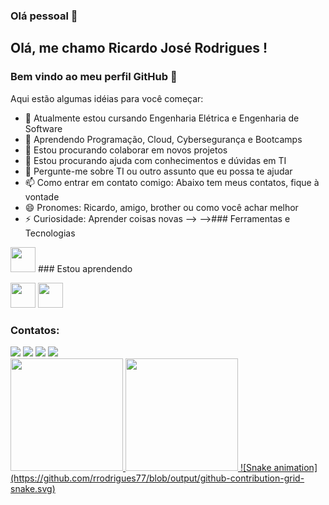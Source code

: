 ### Olá pessoal 👋
## Olá, me chamo Ricardo José Rodrigues ! 
### Bem vindo ao meu perfil GitHub 👋

Aqui estão algumas idéias para você começar:

- 🔭 Atualmente estou cursando Engenharia Elétrica e Engenharia de Software
- 🌱 Aprendendo Programação, Cloud, Cybersegurança e Bootcamps
- 👯 Estou procurando colaborar em novos projetos
- 🤔 Estou procurando ajuda com conhecimentos e dúvidas em TI
- 💬 Pergunte-me sobre TI ou outro assunto que eu possa te ajudar
- 📫 Como entrar em contato comigo: Abaixo tem meus contatos, fique à vontade
- 😄 Pronomes: Ricardo, amigo, brother ou como você achar melhor
- ⚡ Curiosidade: Aprender coisas novas
-->
-->### Ferramentas e Tecnologias

<img src="https://cdn.jsdelivr.net/gh/devicons/devicon/icons/git/git-original.svg" width="40" height="40"/>
### Estou aprendendo

<img src="https://cdn.jsdelivr.net/gh/devicons/devicon/icons/java/java-original.svg" width="40" height="40"/> <img src="https://cdn.jsdelivr.net/gh/devicons/devicon/icons/linux/linux-original.svg" width="40" height="40"/>

### Contatos:

<div>
<a href="https://www.youtube.com/channel/UCktIWseG7vDKbJt6HJPJMnQ" target="_blank"><img src="https://img.shields.io/badge/YouTube-FF0000?style=for-the-badge&logo=youtube&logoColor=white" target="_blank"></a>
<a href="https://www.instagram.com/jw_ricardo/" target="_blank"><img src="https://img.shields.io/badge/-Instagram-%23E4405F?style=for-the-badge&logo=instagram&logoColor=white" target="_blank"></a>
<a href = "mailto:ricardo.engenharia.dados@gmail.com"><img src="https://img.shields.io/badge/Gmail-D14836?style=for-the-badge&logo=gmail&logoColor=white" target="_blank"></a>
<a href="https://www.linkedin.com/in/ricardorodrigues77/" target="_blank"><img src="https://img.shields.io/badge/-LinkedIn-%230077B5?style=for-the-badge&logo=linkedin&logoColor=white" target="_blank"></a>   
</div>
<div>
<a href="https://github.com/rrodrigues77">
<img height="180em" src="https://github-readme-stats.vercel.app/api/top-langs/?https://github.com/rrodrigues77&layout=compact&langs_count=7&theme=dracula"/>
<img height="180em" src="https://github-readme-stats.vercel.app/api?https://github.com/rrodrigues77&show_icons=true&theme=dracula&include_all_commits=true&count_private=true"/>
![Snake animation](https://github.com/rrodrigues77/blob/output/github-contribution-grid-snake.svg)
</div>

